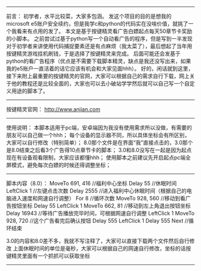 --------------------------------------------------------------------------------------------------------------------------------------------------------------------------------------

前言：
    初学者，水平比较菜，大家多包涵。
    发这个项目的目的是想我的microsoft e5账户安全续约，但是我学c和python的代码实在没啥价值，就挑了一个我看来有点用的发了。
    本文是基于按键精灵看广告白嫖起点每天50章节卡奖励的小脚本。
    之前尝试过基于python写一个自动看广告的程序，但是写到一半发现对于初学者来讲使用代码捕捉要素还是有点麻烦（我太菜了），最后想起了当年用按键精灵游戏挂机刷钱，于是选择了按键精灵来完成。
    后面可能还会发基于python的看广告程序（优点是不需要下载脚本精灵，缺点是我还没写出来，如果我的e5账户一直活着的话它应该有机会和大家见面hhh）。
    好的，闲话就到这里，接下来附上最重要的按键精灵的官网，大家可以根据自己的需求自行下载，网上关于他的教程还是比较全面的，大家也可以去小破站学学然后就可以自己写一个自定义用途的脚本了。

--------------------------------------------------------------------------------------------------------------------------------------------------------------------------------------

按键精灵官网：
    http://www.anjian.com

--------------------------------------------------------------------------------------------------------------------------------------------------------------------------------------

使用说明：
    本脚本适用于pc端，安卓端因为我没有使用需求所以没做，有需要的朋友可以自己做一个hhh；
    每个设备的显示器不同，所以具体坐标会有所区别，大家可以自行修改（特别简单）；
    8.0那个文件是在界面“我”直接点击的，3.0那个是8.0结束之后看3个广告得10点章节卡的脚本；
    3.0和8.0没写在一起是因为起点现在有设备观看限制，大家应该都懂hhh；
    使用脚本之前建议先开启起点pc端全屏模式，避免每次白嫖的时候还得调整坐标；

--------------------------------------------------------------------------------------------------------------------------------------------------------------------------------------

脚本内容（8.0）：
MoveTo 691, 416     //福利中心坐标
Delay 55            //休眠时间
LeftClick 1         //左键点击次数
Delay 2555          //进入福利中心休眠时间（根据自己的电脑进入速度和网速自行调整）
For 8               //循环次数
	MoveTo 928, 560   //移动到看广告按钮坐标
	Delay 55
	LeftClick 1
	MoveTo 662, 81    //移动到左上角退出按钮坐标
	Delay 16943       //等待广告播放完毕时间，可根据网速自行调整
	LeftClick 1
	MoveTo 928, 720   //这个广告看完后确认按钮
	Delay 555
	LeftClick 1
	Delay 555
Next                 //循环结束

3.0的内容和8.0差不多，我就不写注释了，大家可以直接下载两个文件然后自行修改
上面休眠时间的单位是毫秒，大家可以根据自己的网速自行修改，坐标的话按键精灵里面有一个抓抓可以获取坐标

--------------------------------------------------------------------------------------------------------------------------------------------------------------------------------------

    
